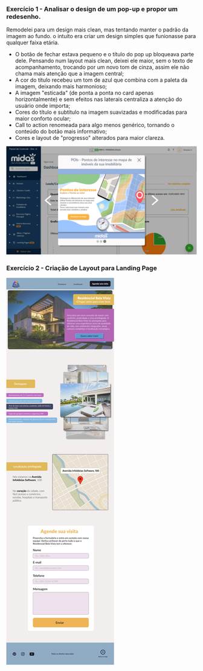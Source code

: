 ### Exercício 1 - Analisar o design de um pop-up e propor um redesenho.
Remodelei para um design mais clean, mas tentando manter o padrão da imagem ao fundo. o intuito era criar um design simples que funionasse para qualquer faixa etária.
- O botão de fechar estava pequeno e o título do pop up bloqueava parte dele. Pensando num layout mais clean, deixei ele maior, sem o texto de acompanhamento, trocando por um novo tom de cinza, assim ele não chama mais atenção que a imagem central;
- A cor do título recebeu um tom de azul que combina com a paleta da imagem, deixando mais harmonioso;
- A imagem "esticada" (de ponta a ponta no card apenas horizontalmente) e sem efeitos nas laterais centraliza a atenção do usuário onde importa;
- Cores do título e subtítulo na imagem suavizadas e modificadas para maior conforto ocular;
- Call to action renomeada para algo menos genérico, tornando o conteúdo do botão mais informativo;
- Cores e layout de "progresso" alterados para maior clareza.

![alt text](images/pop-up-1.png)

### Exercício 2 - Criação de Layout para Landing Page
![alt text](images/landing-page.png)